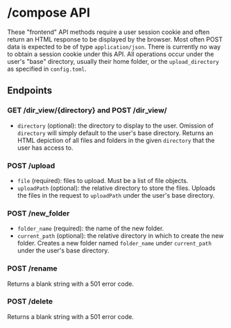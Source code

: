 # /compose API
These "frontend" API methods require a user session cookie and often return an HTML response to be displayed by the browser. Most often POST data is expected to be of type `application/json`.
There is currently no way to obtain a session cookie under this API.
All operations occur under the user's "base" directory, usually their home folder, or the `upload_directory` as specified in `config.toml`.

## Endpoints
### GET /dir_view/{directory} and POST /dir_view/
- `directory` (optional): the directory to display to the user.
Omission of `directory` will simply default to the user's base directory.
Returns an HTML depiction of all files and folders in the given `directory` that the user has access to.

### POST /upload
- `file` (required): files to upload. Must be a list of file objects.
- `uploadPath` (optional): the relative directory to store the files.
Uploads the files in the request to `uploadPath` under the user's base directory.

### POST /new_folder
- `folder_name` (required): the name of the new folder.
- `current_path` (optional): the relative directory in which to create the new folder.
Creates a new folder named `folder_name` under `current_path` under the user's base directory.

### POST /rename
Returns a blank string with a 501 error code.

### POST /delete
Returns a blank string with a 501 error code.